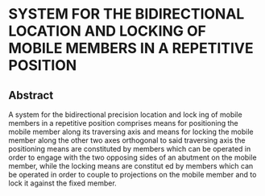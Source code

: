 # SYSTEM FOR THE BIDIRECTIONAL LOCATION AND LOCKING OF MOBILE MEMBERS IN A REPETITIVE POSITION

## Abstract
A system for the bidirectional precision location and lock ing of mobile members in a repetitive position comprises means for positioning the mobile member along its traversing axis and means for locking the mobile member along the other two axes orthogonal to said traversing axis the positioning means are constituted by members which can be operated in order to engage with the two opposing sides of an abutment on the mobile member, while the locking means are constitut ed by members which can be operated in order to couple to projections on the mobile member and to lock it against the fixed member.